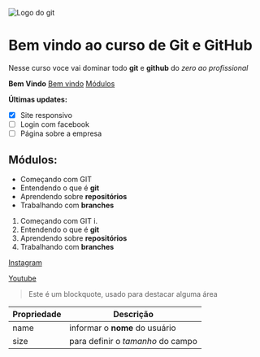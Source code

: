 ![Logo do git](https://embarcados.com.br/wp-content/uploads/2015/02/imagem-de-destaque-39.png.webp)

# Bem vindo ao curso de Git e GitHub
Nesse curso voce vai dominar todo **git** e **github** do _zero ao profissional_

**Bem Vindo**
[Bem vindo](#bem-vindo-ao-curso-de-git-e-github)
[Módulos](#módulos)



**Últimas updates:**


- [x] Site responsivo
- [ ] Login com facebook
- [ ] Página sobre a empresa
## Módulos:
* Começando com GIT
* Entendendo o que é **git**
* Aprendendo sobre **repositórios** 
* Trabalhando com **branches**

1. Começando com GIT
        i. 
2. Entendendo o que é **git**
3. Aprendendo sobre **repositórios** 
4. Trabalhando com **branches**

[Instagram](https://www.instagram.com/fabiane.carrijo/)

[Youtube](https://www.youtube.com/channel/UCWR0groSBcRWUFcumy-uOXA)

> Este é um blockquote, usado para destacar alguma área

Propriedade | Descrição
-------------- | ---------
name | informar o **nome** do usuário
size | para definir o _tamanho_ do campo
